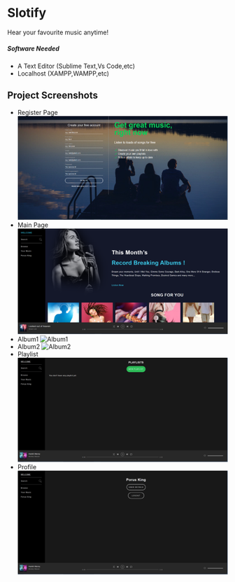 # Slotify
Hear your favourite music anytime!

##### Software Needed
* A Text Editor (Sublime Text,Vs Code,etc)
* Localhost (XAMPP,WAMPP,etc)

## Project Screenshots
* Register Page
![Register Page](https://github.com/JaySavani/Music_Streaming_Website/blob/main/assets/SS/Register.png)
* Main Page 
![Main Page](https://github.com/JaySavani/Music_Streaming_Website/blob/main/assets/SS/main.png)
* Album1
![Album1](https://github.com/ashishlakhani04/Slotify/blob/master/assets/Screenshots/Album1.png)
* Album2 
![Album2](https://github.com/ashishlakhani04/Slotify/blob/master/assets/Screenshots/Album2.png)
* Playlist 
![Playlist](https://github.com/JaySavani/Music_Streaming_Website/blob/main/assets/SS/playlist.png)
* Profile 
![Profile](https://github.com/JaySavani/Music_Streaming_Website/blob/main/assets/SS/profile.png)
